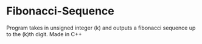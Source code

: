 # Fibonacci-Sequence
Program takes in unsigned integer (k) and outputs a fibonacci sequence up to the (k)th digit.
Made in C++
